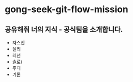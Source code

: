 # gong-seek-git-flow-mission

## 공유해줘 너의 지식 - 공식팀을 소개합니다.
- 자스민
- 샐리
- 레넌
- [슬로](./slow.md))
- 주디
- 기론
